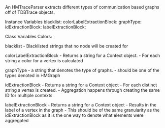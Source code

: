 An HMTraceParser extracts different types of communication based graphs off of TDBTrace objects.

Instance Variables
	blacklist:		<Array>
	colorLabelExtractionBlock:		<BlockClosure>
	graphType:		<Object>
	idExtractionBlock:		<Object>
	labelExtractionBlock:		<Object>

Class Variables
	Colors:		<Dictionary>

blacklist
	- Blacklisted strings that no node will be created for

colorLabelExtractionBlock
	- Returns a string for a Context object. 
	- For each string a color for a vertex is calculated

graphType
	- a string that denotes the type of graphs.
	- should be one of the types denoted in HMGraph

idExtractionBlock
	- Returns a string for a Context object
	- For each distinct string a vertex is created.
	- Aggregation happens through creating the same ID for multiple contexts

labelExtractionBlock
	- Returns a string for a Context object
	- Results in the label of a vertex in the graph
	- This should be of the same granularity as the idExtractionBlock as it is the one way to denote what elements were aggregated

